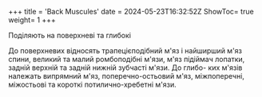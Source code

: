 +++
title = 'Back Muscules'
date = 2024-05-23T16:32:52Z
ShowToc= true
weight= 1
+++

Поділяють на поверхневі та глибокі

До поверхневих відносять трапецієподібний м'яз і найширший м'яз спини, великий та малий ромбоподібні м'язи, м'яз підіймач лопатки, задній верхній та задній нижній зубчасті м'язи. До глибо- ких м'язів належать випрямний м'яз, поперечно-остьовий м'яз, міжпоперечні, міжостьові та короткі потилично-хребетні м'язи.
